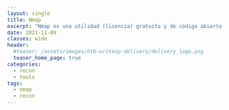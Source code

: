 ```yaml
---
layout: single
title: Nmap
excerpt: "Nmap es una utilidad (licencia) gratuita y de código abierto para el descubrimiento de redes y la auditoría de seguridad. Muchos administradores de sistemas y redes también lo encuentran útil para tareas como el inventario de la red, la gestión de programas de actualización del servicio y la supervisión del tiempo de actividad del host o del servicio. Nmap utiliza paquetes de IP sin procesar de formas novedosas para determinar qué hosts están disponibles en la red, qué servicios (nombre y versión de la aplicación) ofrecen esos hosts, qué sistemas operativos (y versiones de SO) están ejecutando, qué tipo de filtros de paquetes / firewalls están en uso y decenas de otras características. Fue diseñado para escanear rápidamente redes grandes, pero funciona bien con hosts únicos. Nmap se ejecuta en todos los principales sistemas operativos de computadoras, y los paquetes binarios oficiales están disponibles para Linux, Windows y Mac OS X. Además del ejecutable clásico de línea de comandos Nmap, la suite Nmap incluye una GUI avanzada y un visor de resultados (Zenmap), una herramienta de depuración, redirección y transferencia de datos flexible (Ncat), una utilidad para comparar resultados de escaneo (Ndiff) y una herramienta de análisis de respuesta y generación de paquetes (Nping)."
date: 2021-11-09
classes: wide
header:
  #teaser: /assets/images/htb-writeup-delivery/delivery_logo.png
  teaser_home_page: true
categories:
  - recon
  - tools
tags:  
  - nmap
  - recon
---
```

